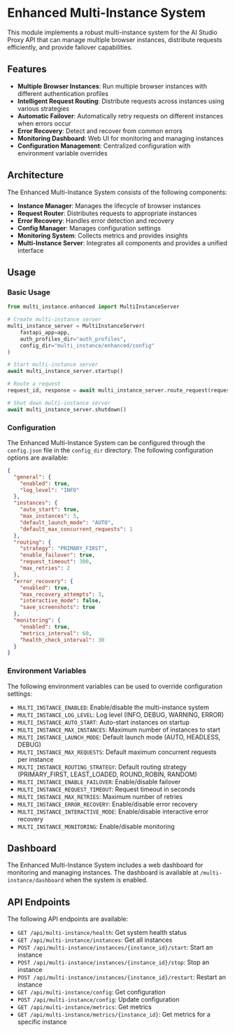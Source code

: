 # Enhanced Multi-Instance System

This module implements a robust multi-instance system for the AI Studio Proxy API that can manage multiple browser instances, distribute requests efficiently, and provide failover capabilities.

## Features

- **Multiple Browser Instances**: Run multiple browser instances with different authentication profiles
- **Intelligent Request Routing**: Distribute requests across instances using various strategies
- **Automatic Failover**: Automatically retry requests on different instances when errors occur
- **Error Recovery**: Detect and recover from common errors
- **Monitoring Dashboard**: Web UI for monitoring and managing instances
- **Configuration Management**: Centralized configuration with environment variable overrides

## Architecture

The Enhanced Multi-Instance System consists of the following components:

- **Instance Manager**: Manages the lifecycle of browser instances
- **Request Router**: Distributes requests to appropriate instances
- **Error Recovery**: Handles error detection and recovery
- **Config Manager**: Manages configuration settings
- **Monitoring System**: Collects metrics and provides insights
- **Multi-Instance Server**: Integrates all components and provides a unified interface

## Usage

### Basic Usage

```python
from multi_instance.enhanced import MultiInstanceServer

# Create multi-instance server
multi_instance_server = MultiInstanceServer(
    fastapi_app=app,
    auth_profiles_dir="auth_profiles",
    config_dir="multi_instance/enhanced/config"
)

# Start multi-instance server
await multi_instance_server.startup()

# Route a request
request_id, response = await multi_instance_server.route_request(request, http_request)

# Shut down multi-instance server
await multi_instance_server.shutdown()
```

### Configuration

The Enhanced Multi-Instance System can be configured through the `config.json` file in the `config_dir` directory. The following configuration options are available:

```json
{
  "general": {
    "enabled": true,
    "log_level": "INFO"
  },
  "instances": {
    "auto_start": true,
    "max_instances": 5,
    "default_launch_mode": "AUTO",
    "default_max_concurrent_requests": 1
  },
  "routing": {
    "strategy": "PRIMARY_FIRST",
    "enable_failover": true,
    "request_timeout": 300,
    "max_retries": 2
  },
  "error_recovery": {
    "enabled": true,
    "max_recovery_attempts": 3,
    "interactive_mode": false,
    "save_screenshots": true
  },
  "monitoring": {
    "enabled": true,
    "metrics_interval": 60,
    "health_check_interval": 30
  }
}
```

### Environment Variables

The following environment variables can be used to override configuration settings:

- `MULTI_INSTANCE_ENABLED`: Enable/disable the multi-instance system
- `MULTI_INSTANCE_LOG_LEVEL`: Log level (INFO, DEBUG, WARNING, ERROR)
- `MULTI_INSTANCE_AUTO_START`: Auto-start instances on startup
- `MULTI_INSTANCE_MAX_INSTANCES`: Maximum number of instances to start
- `MULTI_INSTANCE_LAUNCH_MODE`: Default launch mode (AUTO, HEADLESS, DEBUG)
- `MULTI_INSTANCE_MAX_REQUESTS`: Default maximum concurrent requests per instance
- `MULTI_INSTANCE_ROUTING_STRATEGY`: Default routing strategy (PRIMARY_FIRST, LEAST_LOADED, ROUND_ROBIN, RANDOM)
- `MULTI_INSTANCE_ENABLE_FAILOVER`: Enable/disable failover
- `MULTI_INSTANCE_REQUEST_TIMEOUT`: Request timeout in seconds
- `MULTI_INSTANCE_MAX_RETRIES`: Maximum number of retries
- `MULTI_INSTANCE_ERROR_RECOVERY`: Enable/disable error recovery
- `MULTI_INSTANCE_INTERACTIVE_MODE`: Enable/disable interactive error recovery
- `MULTI_INSTANCE_MONITORING`: Enable/disable monitoring

## Dashboard

The Enhanced Multi-Instance System includes a web dashboard for monitoring and managing instances. The dashboard is available at `/multi-instance/dashboard` when the system is enabled.

## API Endpoints

The following API endpoints are available:

- `GET /api/multi-instance/health`: Get system health status
- `GET /api/multi-instance/instances`: Get all instances
- `POST /api/multi-instance/instances/{instance_id}/start`: Start an instance
- `POST /api/multi-instance/instances/{instance_id}/stop`: Stop an instance
- `POST /api/multi-instance/instances/{instance_id}/restart`: Restart an instance
- `GET /api/multi-instance/config`: Get configuration
- `POST /api/multi-instance/config`: Update configuration
- `GET /api/multi-instance/metrics`: Get metrics
- `GET /api/multi-instance/metrics/{instance_id}`: Get metrics for a specific instance